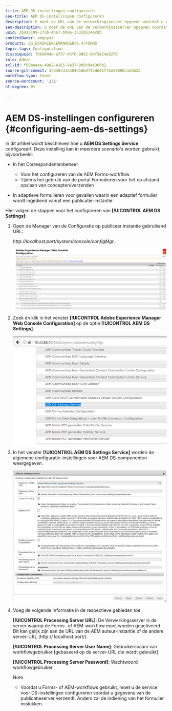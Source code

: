 ```yaml
---
title: AEM DS-instellingen configureren
seo-title: AEM DS-instellingen configureren
description: U moet de URL van de verwerkingsserver opgeven voordat u een formulier verzendt.
seo-description: U moet de URL van de verwerkingsserver opgeven voordat u een formulier verzendt.
uuid: 2b415c99-275b-4b67-bb8e-35329514ecbb
contentOwner: amgoyal
products: SG_EXPERIENCEMANAGER/6.4/FORMS
topic-tags: Configuration
discoiquuid: fbb9044a-a737-45f6-8062-0ef5424a92f8
role: Admin
exl-id: f60beaae-4082-4165-8a37-9d9c94e360b2
source-git-commit: 3c050c33a384d586d74bd641f7622989dc1d6b22
workflow-type: tm+mt
source-wordcount: '231'
ht-degree: 0%

---
```


# AEM DS-instellingen configureren {#configuring-aem-ds-settings}

In dit artikel wordt beschreven hoe u **AEM DS Settings Service** configureert. Deze instelling kan in meerdere scenario&#39;s worden gebruikt, bijvoorbeeld:

* In het Correspondentenbeheer

   * Voor het configureren van de AEM Forms-workflow
   * Tijdens het gebruik van de portal Formulieren voor het op afstand opslaan van concepten/verzenden

* In adaptieve formulieren voor gevallen waarin een adaptief formulier wordt ingediend vanuit een publicatie-instantie

Hier volgen de stappen voor het configureren van **[!UICONTROL AEM DS Settings]**:

1. Open de Manager van de Configuratie op publiceer instantie gebruikend URL:

   *http://localhost:port/system/console/configMgr*.

   ![aem_web_configuration_console](assets/aem_web_configuration_console.png)

1. Zoek en klik in het venster **[!UICONTROL Adobe Experience Manager Web Console Configuration]** op de optie **[!UICONTROL AEM DS Settings]**.

   ![ds_settings](assets/ds_settings.png)

1. In het venster **[!UICONTROL AEM DS Settings Service]** worden de algemene configuratie-instellingen voor AEM DS-componenten weergegeven.

   ![ds_settings_1](assets/ds_settings_1.png)

1. Voeg de volgende informatie in de respectieve gebieden toe:

   **[!UICONTROL Processing Server URL]**: De Verwerkingsserver is de server waarop de Forms- of AEM-workflow moet worden geactiveerd. Dit kan gelijk zijn aan de URL van de AEM auteur-instantie of de andere server-URL (http:// localhost:port/).

   **[!UICONTROL Processing Server User Name]**: Gebruikersnaam van workflowgebruiker  [gebaseerd op de server-URL die wordt gebruikt]

   **[!UICONTROL Processing Server Password]**: Wachtwoord workflowgebruiker

   >[!NOTE]
   >
   >* Voordat u Forms- of AEM-workflows gebruikt, moet u de service voor DS-instellingen configureren voordat u gegevens van de publicatieserver verzendt. Anders zal de indiening van het formulier mislukken.

